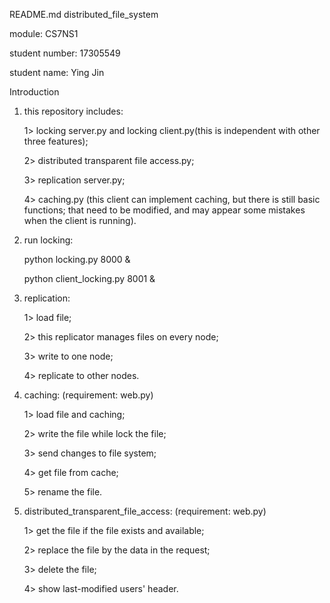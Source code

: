 README.md  distributed_file_system

module: CS7NS1

student number: 17305549

student name: Ying Jin

Introduction

1. this repository includes: 

	1> locking server.py and locking client.py(this is independent with other three features); 
	
	2> distributed transparent file access.py;  
	
	3> replication server.py; 
	
	4> caching.py (this client can implement caching, but there is still basic functions; 
	that need to be modified, and may appear some mistakes when the client is running). 

2. run locking: 
	
	python locking.py 8000 & 
	
	python client_locking.py 8001 & 

3. replication: 
	
	1> load file; 
	
	2> this replicator manages files on every node; 
	
	3> write to one node; 
	
	4> replicate to other nodes. 

4. caching: 
	(requirement: web.py)
	
	1> load file and caching; 
	
	2> write the file while lock the file; 
	
	3> send changes to file system; 
	
	4> get file from cache; 
	
	5> rename the file. 

5. distributed_transparent_file_access: 
	(requirement: web.py)
	
	1> get the file if the file exists and available; 
	
	2> replace the file by the data in the request; 
	
	3> delete the file; 
	
	4> show last-modified users' header. 